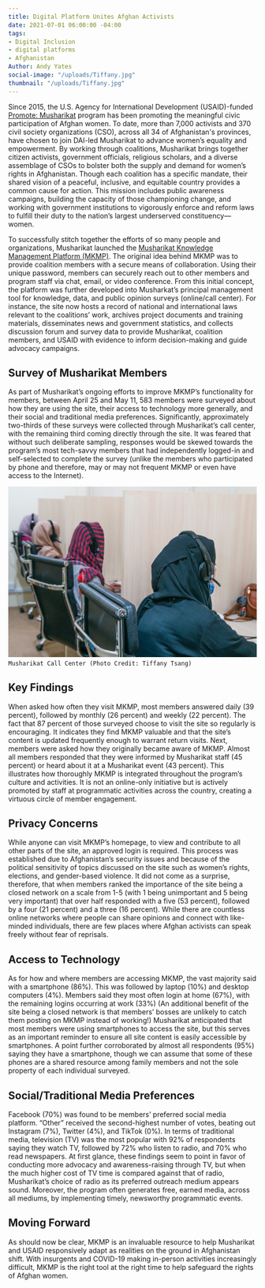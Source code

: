 ```yaml
---
title: Digital Platform Unites Afghan Activists
date: 2021-07-01 06:00:00 -04:00
tags:
- Digital Inclusion
- digital platforms
- Afghanistan
Author: Andy Yates
social-image: "/uploads/Tiffany.jpg"
thumbnail: "/uploads/Tiffany.jpg"
---
```


Since 2015, the U.S. Agency for International Development (USAID)-funded [Promote: Musharikat](https://www.dai.com/our-work/projects/afghanistan-musharikat) program has been promoting the meaningful civic participation of Afghan women. To date, more than 7,000 activists and 370 civil society organizations (CSO), across all 34 of Afghanistan's provinces, have chosen to join DAI-led Musharikat to advance women’s equality and empowerment. By working through coalitions, Musharikat brings together citizen activists, government officials, religious scholars, and a diverse assemblage of CSOs to bolster both the supply and demand for women’s rights in Afghanistan. Though each coalition has a specific mandate, their shared vision of a peaceful, inclusive, and equitable country provides a common cause for action. This mission includes public awareness campaigns, building the capacity of those championing change, and working with government institutions to vigorously enforce and reform laws to fulfill their duty to the nation’s largest underserved constituency—women.

<!--more-->

To successfully stitch together the efforts of so many people and organizations, Musharikat launched the [Musharikat Knowledge Management Platform (MKMP)](www.musharikat.com). The original idea behind MKMP was to provide coalition members with a secure means of collaboration. Using their unique password, members can securely reach out to other members and program staff via chat, email, or video conference. From this initial concept, the platform was further developed into Musharkat’s principal management tool for knowledge, data, and public opinion surveys (online/call center). For instance, the site now hosts a record of national and international laws relevant to the coalitions’ work, archives project documents and training materials, disseminates news and government statistics, and collects discussion forum and survey data to provide Musharikat, coalition members, and USAID with evidence to inform decision-making and guide advocacy campaigns.

## Survey of Musharikat Members

As part of Musharikat’s ongoing efforts to improve MKMP’s functionality for members, between April 25 and May 11, 583 members were surveyed about how they are using the site, their access to technology more generally, and their social and traditional media preferences. Significantly, approximately two-thirds of these surveys were collected through Musharikat’s call center, with the remaining third coming directly through the site. It was feared that without such deliberate sampling, responses would be skewed towards the program’s most tech-savvy members that had independently logged-in and self-selected to complete the survey (unlike the members who participated by phone and therefore, may or may not frequent MKMP or even have access to the Internet).

![Tiffany.jpg](/uploads/Tiffany.jpg)`Musharikat Call Center (Photo Credit: Tiffany Tsang)`

## Key Findings

When asked how often they visit MKMP, most members answered daily (39 percent), followed by monthly (26 percent) and weekly (22 percent). The fact that 87 percent of those surveyed choose to visit the site so regularly is encouraging. It indicates they find MKMP valuable and that the site’s content is updated frequently enough to warrant return visits. Next, members were asked how they originally became aware of MKMP. Almost all members responded that they were informed by Musharikat staff (45 percent) or heard about it at a Musharikat event (43 percent). This illustrates how thoroughly MKMP is integrated throughout the program’s culture and activities. It is not an online-only initiative but is actively promoted by staff at programmatic activities across the country, creating a virtuous circle of member engagement.

## Privacy Concerns

While anyone can visit MKMP’s homepage, to view and contribute to all other parts of the site, an approved login is required. This process was established due to Afghanistan’s security issues and because of the political sensitivity of topics discussed on the site such as women’s rights, elections, and gender-based violence. It did not come as a surprise, therefore, that when members ranked the importance of the site being a closed network on a scale from 1-5 (with 1 being unimportant and 5 being very important) that over half responded with a five (53 percent), followed by a four (21 percent) and a three (16 percent). While there are countless online networks where people can share opinions and connect with like-minded individuals, there are few places where Afghan activists can speak freely without fear of reprisals.

## Access to Technology

As for how and where members are accessing MKMP, the vast majority said with a smartphone (86%). This was followed by laptop (10%) and desktop computers (4%). Members said they most often login at home (67%), with the remaining logins occurring at work (33%) (An additional benefit of the site being a closed network is that members’ bosses are unlikely to catch them posting on MKMP instead of working!) Musharikat anticipated that most members were using smartphones to access the site, but this serves as an important reminder to ensure all site content is easily accessible by smartphones. A point further corroborated by almost all respondents (95%) saying they have a smartphone, though we can assume that some of these phones are a shared resource among family members and not the sole property of each individual surveyed.

## Social/Traditional Media Preferences

Facebook (70%) was found to be members’ preferred social media platform. “Other” received the second-highest number of votes, beating out Instagram (7%), Twitter (4%), and TikTok (0%). In terms of traditional media, television (TV) was the most popular with 92% of respondents saying they watch TV, followed by 72% who listen to radio, and 70% who read newspapers. At first glance, these findings seem to point in favor of conducting more advocacy and awareness-raising through TV, but when the much higher cost of TV time is compared against that of radio, Musharikat’s choice of radio as its preferred outreach medium appears sound. Moreover, the program often generates free, earned media, across all mediums, by implementing timely, newsworthy programmatic events.

## Moving Forward

As should now be clear, MKMP is an invaluable resource to help Musharikat and USAID responsively adapt as realities on the ground in Afghanistan shift. With insurgents and COVID-19 making in-person activities increasingly difficult, MKMP is the right tool at the right time to help safeguard the rights of Afghan women.